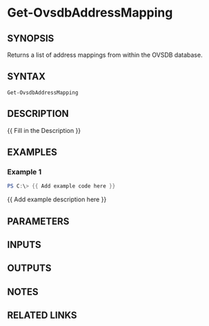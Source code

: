 # Get-OvsdbAddressMapping

## SYNOPSIS
Returns a list of address mappings from within the OVSDB database.

## SYNTAX

```
Get-OvsdbAddressMapping
```

## DESCRIPTION
{{ Fill in the Description }}

## EXAMPLES

### Example 1
```powershell
PS C:\> {{ Add example code here }}
```

{{ Add example description here }}

## PARAMETERS

## INPUTS

## OUTPUTS

## NOTES

## RELATED LINKS
